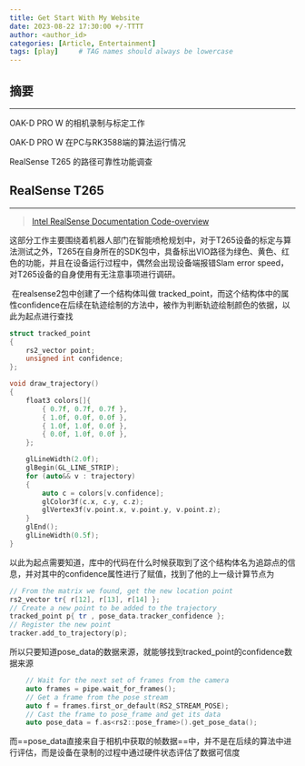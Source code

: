 ```yaml
---
title: Get Start With My Website
date: 2023-08-22 17:30:00 +/-TTTT
author: <author_id>
categories: [Article, Entertainment]
tags: [play]     # TAG names should always be lowercase
---
```

## 摘要

------

OAK-D PRO W 的相机录制与标定工作

OAK-D PRO W 在PC与RK3588端的算法运行情况

RealSense T265 的路径可靠性功能调查

## RealSense T265

------

> [Intel RealSense Documentation Code-overview](https://dev.intelrealsense.com/docs/rs-pose-predict#code-overview)

​		这部分工作主要围绕着机器人部门在智能喷枪规划中，对于T265设备的标定与算法测试之外，T265在自身所在的SDK包中，具备标出VIO路径为绿色、黄色、红色的功能，并且在设备运行过程中，偶然会出现设备端报错Slam error speed，对T265设备的自身使用有无注意事项进行调研。

​		在realsense2包中创建了一个结构体叫做 tracked_point，而这个结构体中的属性confidence在后续在轨迹绘制的方法中，被作为判断轨迹绘制颜色的依据，以此为起点进行查找

```c++
struct tracked_point
{
    rs2_vector point;
    unsigned int confidence;
};
```

```c++
void draw_trajectory()
{
    float3 colors[]{
        { 0.7f, 0.7f, 0.7f },
        { 1.0f, 0.0f, 0.0f },
        { 1.0f, 1.0f, 0.0f },
        { 0.0f, 1.0f, 0.0f },
    };

    glLineWidth(2.0f);
    glBegin(GL_LINE_STRIP);
    for (auto&& v : trajectory)
    {
        auto c = colors[v.confidence];
        glColor3f(c.x, c.y, c.z);
        glVertex3f(v.point.x, v.point.y, v.point.z);
    }
    glEnd();
    glLineWidth(0.5f);
}
```

​		以此为起点需要知道，库中的代码在什么时候获取到了这个结构体名为追踪点的信息，并对其中的confidence属性进行了赋值，找到了他的上一级计算节点为

```c++
// From the matrix we found, get the new location point
rs2_vector tr{ r[12], r[13], r[14] };
// Create a new point to be added to the trajectory
tracked_point p{ tr , pose_data.tracker_confidence };
// Register the new point
tracker.add_to_trajectory(p);
```

​		所以只要知道pose_data的数据来源，就能够找到tracked_point的confidence数据来源

```c++
	// Wait for the next set of frames from the camera
    auto frames = pipe.wait_for_frames();
    // Get a frame from the pose stream
    auto f = frames.first_or_default(RS2_STREAM_POSE);
    // Cast the frame to pose_frame and get its data
    auto pose_data = f.as<rs2::pose_frame>().get_pose_data();
```

​		而==pose_data直接来自于相机中获取的帧数据==中，并不是在后续的算法中进行评估，而是设备在录制的过程中通过硬件状态评估了数据可信度

